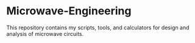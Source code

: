 # Microwave-Engineering
This repository contains my scripts, tools, and calculators for design and analysis of microwave circuits.
